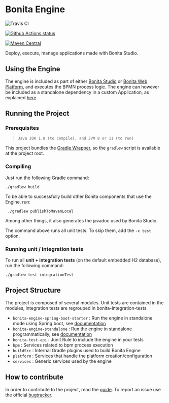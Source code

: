 # Bonita Engine

![Travis CI](https://img.shields.io/travis/bonitasoft/bonita-engine/master?label=Travis%20build&logo=travis)

[![Github Actions status](https://github.com/bonitasoft/bonita-engine/workflows/Build%20Engine%20Community/badge.svg)](https://github.com/bonitasoft/bonita-engine/actions)

[![Maven Central](https://maven-badges.herokuapp.com/maven-central/org.bonitasoft.engine/bonita-server/badge.svg)](https://maven-badges.herokuapp.com/maven-central/org.bonitasoft.engine/bonita-server)

Deploy, execute, manage applications made with Bonita Studio.


## Using the Engine

The engine is included as part of either [Bonita Studio][downloads] or [Bonita Web Platform][downloads], and executes the BPMN process logic.
The engine can however be included as a standalone dependency in a custom Application, as explained [here][standalone]

## Running the Project

### Prerequisites
>     Java JDK 1.8 (to compile), and JVM 8 or 11 (to run)

This project bundles the [Gradle Wrapper][wrapper], so the `gradlew` script is available at
the project root.

### Compiling

Just run the following Gradle command:
```
./gradlew build
```

To be able to successfully build other Bonita components that use the Engine, run:
```
 ./gradlew publishToMavenLocal
```
Among other things, it also generates the javadoc used by Bonita Studio.

The command above runs all unit tests. To skip them, add the `-x test`
option.

### Running unit / integration tests

To run all **unit + integration tests** (on the default embedded H2
database), run the following command:
```
./gradlew test integrationTest
```

## Project Structure
The project is composed of several modules. Unit tests are contained in the modules, integration tests are regrouped in bonita-integration-tests.

* `bonita-engine-spring-boot-starter` : Run the engine in standalone mode using Spring boot, see [documentation][standalone]
* `bonita-engine-standalone` : Run the engine in standalone programmatically, see [documentation][standalone]
* `bonita-test-api` : Junit Rule to include the engine in your tests
* `bpm` : Services related to bpm process execution
* `buildSrc` : Internal Gradle plugins used to build Bonita Engine
* `platform` : Services that handle the platform creation/configuration
* `services` : Generic services used by the engine
 
## How to contribute
In order to contribute to the project, read the [guide][guide].
To report an issue use the official [bugtracker][bugtracker].




[downloads]: https://www.bonitasoft.com/downloads
[standalone]: https://documentation.bonitasoft.com/bonita/7.9/embed-engine
[guide]: https://github.com/bonitasoft/bonita-developer-resources/blob/master/CONTRIBUTING.MD
[wrapper]: https://docs.gradle.org/current/userguide/gradle_wrapper.html
[bugtracker]: https://bonita.atlassian.net/projects/BBPMC/issues
